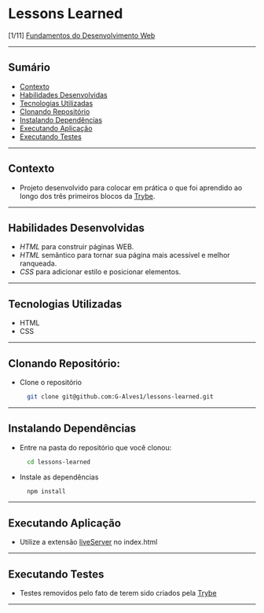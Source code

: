 # Lessons Learned
[1/11] [Fundamentos do Desenvolvimento Web](https://github.com/G-Alves1/Trybe/tree/main/01_Fundamentos-do-Desenvolvimento-Web)

---

## Sumário

- [Contexto](#contexto)
- [Habilidades Desenvolvidas](#habilidades-desenvolvidas)
- [Tecnologias Utilizadas](#tecnologias-utilizadas)
- [Clonando Repositório](#clonando-repositório)
- [Instalando Dependências](#instalando-dependências)
- [Executando Aplicação](#executando-aplicação)
- [Executando Testes](#executando-testes)

---

## Contexto

* Projeto desenvolvido para colocar em prática o que foi aprendido ao longo dos três primeiros blocos da [Trybe](https://www.betrybe.com/).

---

## Habilidades Desenvolvidas

* _HTML_ para construir páginas WEB.
* _HTML_ semântico para tornar sua página mais acessível e melhor ranqueada.
* _CSS_ para adicionar estilo e posicionar elementos.

---

## Tecnologias Utilizadas

* HTML
* CSS
 
---

## Clonando Repositório:

* Clone o repositório
  ```sh
    git clone git@github.com:G-Alves1/lessons-learned.git
  ```

---

## Instalando Dependências

* Entre na pasta do repositório que você clonou:
  ```sh
    cd lessons-learned
  ```

* Instale as dependências
  ```sh
    npm install
  ```

---

## Executando Aplicação

* Utilize a extensão [liveServer](https://marketplace.visualstudio.com/items?itemName=ritwickdey.LiveServer) no index.html

---

## Executando Testes

* Testes removidos pelo fato de terem sido criados pela [Trybe](https://www.betrybe.com/)

---

